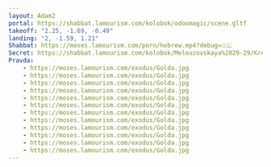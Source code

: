 ```yaml
---
layout: Adam2
portal: https://shabbat.lamourism.com/kolobok/odoomagic/scene.gltf
takeoff: "2.25, -1.69, -0.49"
landing: "2, -1.59, 1.21"
Shabbat: https://moses.lamourism.com/porn/hebrew.mp4?debug=🇮🇱
Secret: https://shabbat.lamourism.com/kolobok/Meleuzovskaya%2029-29/Kremlin/UN_Palestine_Partition_Versions_1947.jpg
Pravda:
    - https://moses.lamourism.com/exodus/Golda.jpg
    - https://moses.lamourism.com/exodus/Golda.jpg
    - https://moses.lamourism.com/exodus/Golda.jpg
    - https://moses.lamourism.com/exodus/Golda.jpg
    - https://moses.lamourism.com/exodus/Golda.jpg
    - https://moses.lamourism.com/exodus/Golda.jpg
    - https://moses.lamourism.com/exodus/Golda.jpg
    - https://moses.lamourism.com/exodus/Golda.jpg
    - https://moses.lamourism.com/exodus/Golda.jpg
    - https://moses.lamourism.com/exodus/Golda.jpg
    - https://moses.lamourism.com/exodus/Golda.jpg
    - https://moses.lamourism.com/exodus/Golda.jpg
---
```


